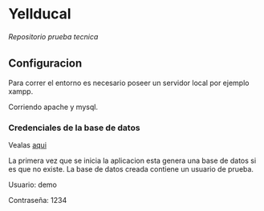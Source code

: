 # Yellducal

###### Repositorio prueba tecnica

## Configuracion

Para correr el entorno es necesario poseer un servidor local por ejemplo xampp. 


Corriendo apache y mysql.


### Credenciales de la base de datos
Vealas [aqui](api/model/modelDatos.php)

La primera vez que se inicia la aplicacion esta genera una base de datos si es que no existe.
La base de datos creada contiene un usuario de prueba.




Usuario: demo


Contraseña: 1234



